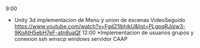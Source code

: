 9:00
* Unity 3d implementacion de Menu y union de escenas
VideoSeguido
https://www.youtube.com/watch?v=Fgd21lbhikU&list=PLgpqRJqjw3-9KoAtH5ebH7eF-atn8uaQf
12:00
*Implementacion de usuarios grupos y conexion ssh winscp windows servidor CAAP

